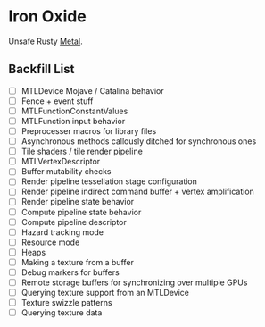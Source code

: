 Iron Oxide
=

Unsafe Rusty [Metal](https://developer.apple.com/documentation/metal?language=objc).

Backfill List
-
- [ ] MTLDevice Mojave / Catalina behavior
- [ ] Fence + event stuff
- [ ] MTLFunctionConstantValues
- [ ] MTLFunction input behavior
- [ ] Preprocesser macros for library files
- [ ] Asynchronous methods callously ditched for synchronous ones
- [ ] Tile shaders / tile render pipeline
- [ ] MTLVertexDescriptor
- [ ] Buffer mutability checks
- [ ] Render pipeline tessellation stage configuration
- [ ] Render pipeline indirect command buffer + vertex amplification
- [ ] Render pipeline state behavior
- [ ] Compute pipeline state behavior
- [ ] Compute pipeline descriptor
- [ ] Hazard tracking mode
- [ ] Resource mode
- [ ] Heaps
- [ ] Making a texture from a buffer
- [ ] Debug markers for buffers
- [ ] Remote storage buffers for synchronizing over multiple GPUs
- [ ] Querying texture support from an MTLDevice
- [ ] Texture swizzle patterns
- [ ] Querying texture data